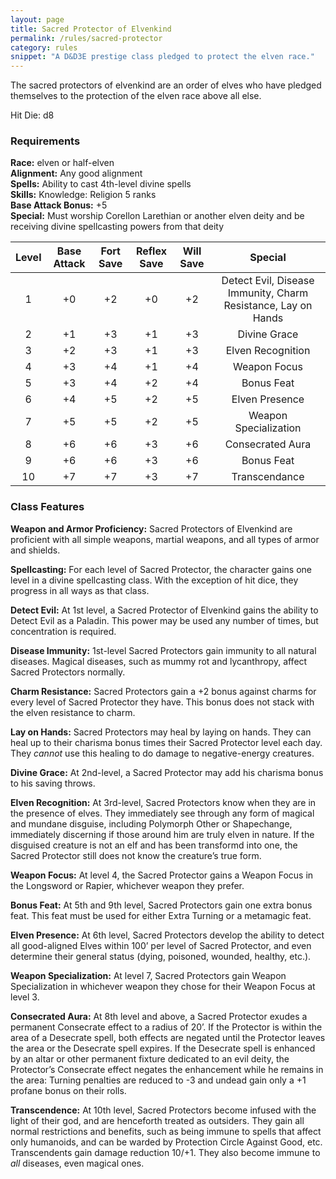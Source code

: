 ```yaml
---
layout: page
title: Sacred Protector of Elvenkind
permalink: /rules/sacred-protector
category: rules
snippet: "A D&D3E prestige class pledged to protect the elven race."
---
```


The sacred protectors of elvenkind are an order of elves who have pledged themselves to the protection of the elven race above all else.

Hit Die: d8

### Requirements

**Race:** elven or half-elven  
**Alignment:** Any good alignment  
**Spells:** Ability to cast 4th-level divine spells  
**Skills:** Knowledge: Religion 5 ranks  
**Base Attack Bonus:** +5  
**Special:** Must worship Corellon Larethian or another elven deity and be receiving divine spellcasting powers from that deity  

| Level | Base Attack | Fort Save | Reflex Save | Will Save |                            Special                            |
|:-----:|:-----------:|:---------:|:-----------:|:---------:|:-------------------------------------------------------------:|
|   1   |     +0      |    +2     |     +0      |    +2     | Detect Evil, Disease Immunity, Charm Resistance, Lay on Hands |
|   2   |     +1      |    +3     |     +1      |    +3     | Divine Grace                                                  |
|   3   |     +2      |    +3     |     +1      |    +3     | Elven Recognition                                             |
|   4   |     +3      |    +4     |     +1      |    +4     | Weapon Focus                                                  |
|   5   |     +3      |    +4     |     +2      |    +4     | Bonus Feat                                                    |
|   6   |     +4      |    +5     |     +2      |    +5     | Elven Presence                                                |
|   7   |     +5      |    +5     |     +2      |    +5     | Weapon Specialization                                         |
|   8   |     +6      |    +6     |     +3      |    +6     | Consecrated Aura                                              |
|   9   |     +6      |    +6     |     +3      |    +6     | Bonus Feat                                                    |
|  10   |     +7      |    +7     |     +3      |    +7     | Transcendance                                                 |

### Class Features

**Weapon and Armor Proficiency:** Sacred Protectors of Elvenkind are proficient with all simple weapons, martial weapons, and all types of armor and shields.

**Spellcasting:** For each level of Sacred Protector, the character gains one level in a divine spellcasting class. With the exception of hit dice, they progress in all ways as that class.

**Detect Evil:** At 1st level, a Sacred Protector of Elvenkind gains the ability to Detect Evil as a Paladin. This power may be used any number of times, but concentration is required.

**Disease Immunity:** 1st-level Sacred Protectors gain immunity to all natural diseases. Magical diseases, such as mummy rot and lycanthropy, affect Sacred Protectors normally.

**Charm Resistance:** Sacred Protectors gain a +2 bonus against charms for every level of Sacred Protector they have. This bonus does not stack with the elven resistance to charm.

**Lay on Hands:** Sacred Protectors may heal by laying on hands. They can heal up to their charisma bonus times their Sacred Protector level each day. They _cannot_ use this healing to do damage to negative-energy creatures.

**Divine Grace:** At 2nd-level, a Sacred Protector may add his charisma bonus to his saving throws.

**Elven Recognition:** At 3rd-level, Sacred Protectors know when they are in the presence of elves. They immediately see through any form of magical and mundane disguise, including Polymorph Other or Shapechange, immediately discerning if those around him are truly elven in nature. If the disguised creature is not an elf and has been transformd into one, the Sacred Protector still does not know the creature’s true form.

**Weapon Focus:** At level 4, the Sacred Protector gains a Weapon Focus in the Longsword or Rapier, whichever weapon they prefer.

**Bonus Feat:** At 5th and 9th level, Sacred Protectors gain one extra bonus feat. This feat must be used for either Extra Turning or a metamagic feat.

**Elven Presence:** At 6th level, Sacred Protectors develop the ability to detect all good-aligned Elves within 100’ per level of Sacred Protector, and even determine their general status (dying, poisoned, wounded, healthy, etc.).

**Weapon Specialization:** At level 7, Sacred Protectors gain Weapon Specialization in whichever weapon they chose for their Weapon Focus at level 3.

**Consecrated Aura:** At 8th level and above, a Sacred Protector exudes a permanent Consecrate effect to a radius of 20’. If the Protector is within the area of a Desecrate spell, both effects are negated until the Protector leaves the area or the Desecrate spell expires. If the Desecrate spell is enhanced by an altar or other permanent fixture dedicated to an evil deity, the Protector’s Consecrate effect negates the enhancement while he remains in the area: Turning penalties are reduced to -3 and undead gain only a +1 profane bonus on their rolls.

**Transcendence:** At 10th level, Sacred Protectors become infused with the light of their god, and are henceforth treated as outsiders. They gain all normal restrictions and benefits, such as being immune to spells that affect only humanoids, and can be warded by Protection Circle Against Good, etc. Transcendents gain damage reduction 10/+1\. They also become immune to _all_ diseases, even magical ones.
